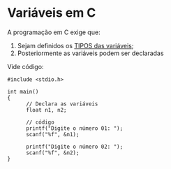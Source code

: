 # Variáveis em C

A programação em C exige que:
1. Sejam definidos os [TIPOS das variáveis](https://github.com/andrenevares/publico/blob/master/linguagemC/porAssunto/variaveisEmCTipos.md);
2. Posteriormente as variáveis podem ser declaradas

Vide código:

```
#include <stdio.h>

int main()
{
      // Declara as variáveis
      float n1, n2;
      
      // código
      printf("Digite o número 01: ");
      scanf("%f", &n1);
      
      printf("Digite o número 02: ");
      scanf("%f", &n2);      
}
```
